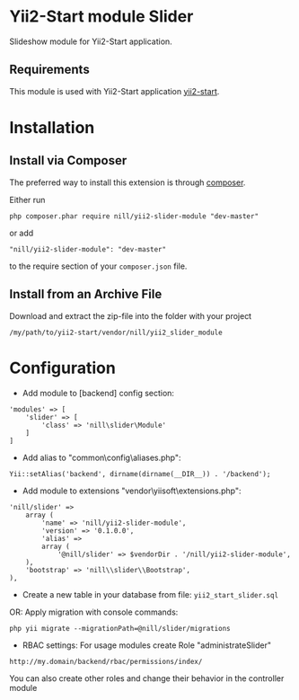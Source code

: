 Yii2-Start module Slider
========================
Slideshow module for Yii2-Start application.

Requirements
------------

This module is used with Yii2-Start application
[yii2-start](https://github.com/vova07/yii2-start).


Installation
=============

Install via Composer
--------------------

The preferred way to install this extension is through [composer](http://getcomposer.org/download/).

Either run

```
php composer.phar require nill/yii2-slider-module "dev-master"
```

or add

```
"nill/yii2-slider-module": "dev-master"
```

to the require section of your `composer.json` file.

Install from an Archive File
----------------------------

Download and extract the zip-file into the folder with your project


```
/my/path/to/yii2-start/vendor/nill/yii2_slider_module
```

Configuration
=============

- Add module to [backend] config section:

```
'modules' => [
    'slider' => [
        'class' => 'nill\slider\Module'
    ]
]
```

- Add alias to "common\config\aliases.php":

```
Yii::setAlias('backend', dirname(dirname(__DIR__)) . '/backend');
```

- Add module to extensions "vendor\yiisoft\extensions.php":

```
'nill/slider' => 
    array (
        'name' => 'nill/yii2-slider-module',
        'version' => '0.1.0.0',
        'alias' => 
        array (
            '@nill/slider' => $vendorDir . '/nill/yii2-slider-module',
    ),
    'bootstrap' => 'nill\\slider\\Bootstrap',
), 
```

- Create a new table in your database from file: `yii2_start_slider.sql`

OR: Apply migration with console commands:

`php yii migrate --migrationPath=@nill/slider/migrations`

- RBAC settings: For usage modules create Role "administrateSlider"

```
http://my.domain/backend/rbac/permissions/index/
```

You can also create other roles and change their behavior in the controller module
